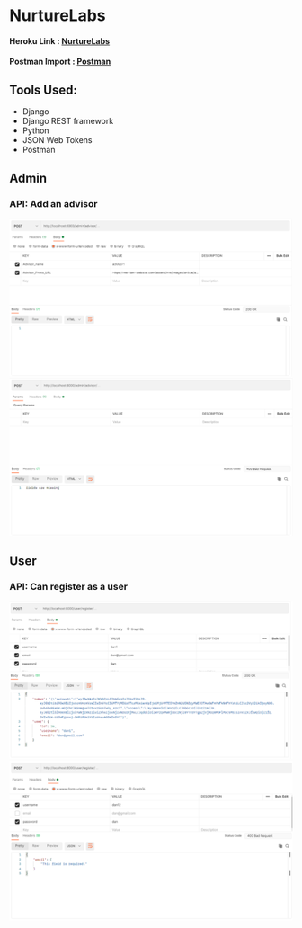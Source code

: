# NurtureLabs

#### Heroku Link : [NurtureLabs](https://nurture--labs.herokuapp.com/)

#### Postman Import : [Postman](https://github.com/danieldavidraj/NurtureLabs/blob/main/Django.postman_collection.json)

## Tools Used:
* Django
* Django REST framework
* Python
* JSON Web Tokens
* Postman

## Admin

### API: Add an advisor

<img src="images/1.png">

<img src="images/2.png">

## User

### API: Can register as a user

<img src="images/3.png">

<img src="images/4.png">

